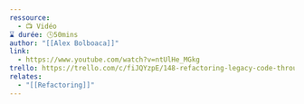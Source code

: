 ```yaml
---
ressource:
  - 📺 Vidéo
⌛ durée: 🕓50mins
author: "[[Alex Bolboaca]]"
link:
  - https://www.youtube.com/watch?v=ntUlHe_MGkg
trello: https://trello.com/c/fiJQYzpE/148-refactoring-legacy-code-through-pure-functions-by-alex-bolboaca-alexboly-youtube
relates:
  - "[[Refactoring]]"
---
```

